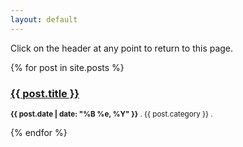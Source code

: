 ```yaml
---
layout: default
---
```


Click on the header at any point to return to this page.

[//]: # "List of posts:"
{% for post in site.posts %}
<h3><a href="{{ site.baseurl }}{{ post.url }}">{{ post.title }}</a></h3>
<p><small><strong>{{ post.date | date: "%B %e, %Y" }}</strong> . {{ post.category }} . </small></p> <!--  . -->
	    <!-- <a href="http://erjjones.github.com{{ post.url }}#disqus_thread"></a></small></p> -->
{% endfor %}

